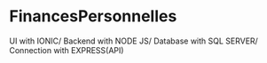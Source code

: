 # FinancesPersonnelles
UI with IONIC/ Backend with NODE JS/ Database with SQL SERVER/ Connection with EXPRESS(API)
